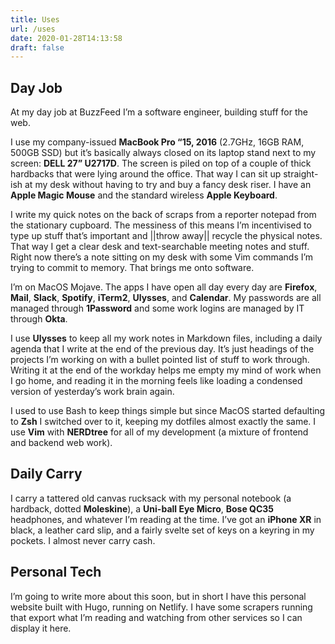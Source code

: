 ```yaml
---
title: Uses
url: /uses
date: 2020-01-28T14:13:58
draft: false
---
```


## Day Job
At my day job at BuzzFeed I’m a software engineer, building stuff for the web.

I use my company-issued **MacBook Pro “15, 2016** (2.7GHz, 16GB RAM, 500GB SSD) but it’s basically always closed on its laptop stand next to my screen: **DELL 27” U2717D**. The screen is piled on top of a couple of thick hardbacks that were lying around the office. That way I can sit up straight-ish at my desk without having to try and buy a fancy desk riser. I have an **Apple Magic Mouse** and the standard wireless **Apple Keyboard**.

I write my quick notes on the back of scraps from a reporter notepad from the stationary cupboard. The messiness of this means I’m incentivised to type up stuff that’s important and ||throw away|| recycle the physical notes. That way I get a clear desk and text-searchable meeting notes and stuff. Right now there’s a note sitting on my desk with some Vim commands I’m trying to commit to memory. That brings me onto software.

I’m on MacOS Mojave. The apps I have open all day every day are **Firefox**, **Mail**, **Slack**, **Spotify**, **iTerm2**, **Ulysses**, and **Calendar**. My passwords are all managed through **1Password** and some work logins are managed by IT through **Okta**.

I use **Ulysses** to keep all my work notes in Markdown files, including a daily agenda that I write at the end of the previous day. It’s just headings of the projects I’m working on with a bullet pointed list of stuff to work through. Writing it at the end of the workday helps me empty my mind of work when I go home, and reading it in the morning feels like loading a condensed version of yesterday’s work brain again.

I used to use Bash to keep things simple but since MacOS started defaulting to **Zsh** I switched over to it, keeping my dotfiles almost exactly the same. I use **Vim** with **NERDtree** for all of my development (a mixture of frontend and backend web work).

## Daily Carry
I carry a tattered old canvas rucksack with my personal notebook (a hardback, dotted **Moleskine**), a **Uni-ball Eye Micro**, **Bose QC35** headphones, and whatever I’m reading at the time. I’ve got an **iPhone XR** in black, a leather card slip, and a fairly svelte set of keys on a keyring in my pockets. I almost never carry cash.

## Personal Tech
I’m going to write more about this soon, but in short I have this personal website built with Hugo, running on Netlify. I have some scrapers running that export what I’m reading and watching from other services so I can display it here.
